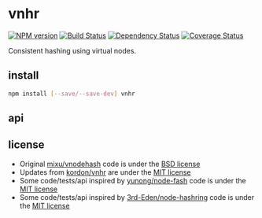# vnhr

[![NPM version](https://badge.fury.io/js/vnhr.png)](http://badge.fury.io/js/vnhr)
[![Build Status](https://secure.travis-ci.org/kordon/vnhr.png)](http://travis-ci.org/kordon/vnhr)
[![Dependency Status](https://gemnasium.com/kordon/vnhr.png)](https://gemnasium.com/kordon/vnhr)
[![Coverage Status](https://coveralls.io/repos/kordon/vnhr/badge.png?branch=master)](https://coveralls.io/r/kordon/vnhr?branch=master)

Consistent hashing using virtual nodes.

## install

```bash
npm install [--save/--save-dev] vnhr
```

## api

## license

 * Original [mixu/vnodehash](https://github.com/mixu/vnodehash) code is under the [BSD license](license/mixu)
 * Updates from [kordon/vnhr](https://github.com/kordon/vnhr) are under the [MIT license](license/kordon)
 * Some code/tests/api inspired by [yunong/node-fash](https://github.com/yunong/node-fash) code is under the [MIT license](license/yunong)
 * Some code/tests/api inspired by [3rd-Eden/node-hashring](https://github.com/3rd-Eden/node-hashring) code is under the [MIT license](license/3rd-Eden)